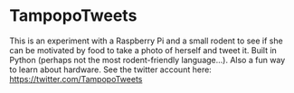 # TampopoTweets

This is an experiment with a Raspberry Pi and a small rodent to see if she can be motivated by food to take a photo of herself and tweet it. Built in Python (perhaps not the most rodent-friendly language...). Also a fun way to learn about hardware. See the twitter account here: https://twitter.com/TampopoTweets
